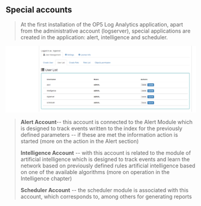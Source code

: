 Special accounts
----------------

> At the first installation of the OP5 Log Analytics application, apart
> from the administrative account (logserver), special applications are
> created in the application: alert, intelligence and scheduler.

![](./media/media/image62.png)

> **Alert Account**-- this account is connected to the Alert Module
> which is designed to track events written to the index for the
> previously defined parameters -- if these are met the information
> action is started (more on the action in the Alert section)
>
> **Intelligence Account** -- with this account is related to the module
> of artificial intelligence which is designed to track events and learn
> the network based on previously defined rules artificial intelligence
> based on one of the available algorithms (more on operation in the
> Intelligence chapter)
>
> **Scheduler Account** -- the scheduler module is associated with this
> account, which corresponds to, among others for generating reports
